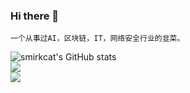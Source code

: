 ### Hi there 👋

    一个从事过AI，区块链，IT，网络安全行业的韭菜。  

![smirkcat's GitHub stats](https://github-readme-stats.vercel.app/api?username=smirkcat&bg_color=30,e96443,904e95&title_color=fff&text_color=fff&show_icons=true)  
![](https://github-readme-stats.vercel.app/api/top-langs/?username=smirkcat&hide_langs_below=1&theme=default&line_height=27&layout=compact)  
![](https://github-profile-trophy.vercel.app/?username=smirkcat&column=7)

